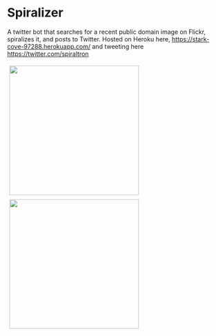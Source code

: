 # Spiralizer

A twitter bot that searches for a recent public domain image on Flickr, spiralizes it, and posts to Twitter. Hosted on Heroku here, <a href="https://stark-cove-97288.herokuapp.com/">https://stark-cove-97288.herokuapp.com/</a> and tweeting here <a href="https://twitter.com/spiraltron">https://twitter.com/spiraltron</a>

<img src='https://stark-cove-97288.herokuapp.com/images/spiral.png' style='padding: 5px' height=300>
<img src="https://raw.githubusercontent.com/minneapolis-edu/spiraltron/master/spiral.png" style='padding: 5px' height=300>
